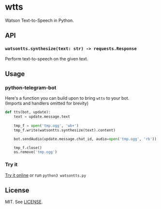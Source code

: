 # wtts

Watson Text-to-Speech in Python.

## API

### `watsontts.synthesize(text: str) -> requests.Response`
Perform text-to-speech on the given text.

## Usage

### python-telegram-bot

Here's a function you can build upon to bring `wtts` to your bot.<br>
(Imports and handlers omitted for brevity)

```python
def tts(bot, update):
    text = update.message.text
    
    tmp_f = open('tmp.ogg', 'wb+')
    tmp_f.write(watsontts.synthesize(text).content)

    bot.sendAudio(update.message.chat_id, audio=open('tmp.ogg', 'rb'))

    tmp_f.close()
    os.remove('tmp.ogg')
```

### Try it

[Try it online](https://www.ibm.com/watson/developercloud/text-to-speech.html#try-it-out-block) or run `python3 watsontts.py`

## License

MIT. See [LICENSE](LICENSE).
